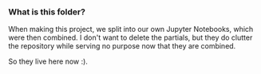 ### What is this folder?

When making this project, we split into our own Jupyter Notebooks, which were then combined. I don't want to delete the partials, but they do clutter the repository while serving no purpose now that they are combined.

So they live here now :).
